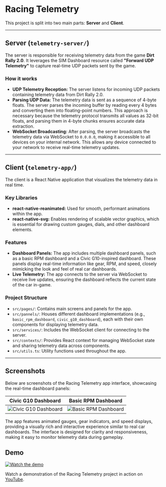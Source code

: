 # Racing Telemetry

This project is split into two main parts: **Server** and **Client**.

---

## Server (`telemetry-server/`)

The server is responsible for receiving telemetry data from the game **Dirt Rally 2.0**. It leverages the SIM Dashboard resource called **"Forward UDP Telemetry"** to capture real-time UDP packets sent by the game.

### How it works
- **UDP Telemetry Reception:** The server listens for incoming UDP packets containing telemetry data from Dirt Rally 2.0.
- **Parsing UDP Data:** The telemetry data is sent as a sequence of 4-byte floats. The server parses the incoming buffer by reading every 4 bytes and converting them into floating-point numbers. This approach is necessary because the telemetry protocol transmits all values as 32-bit floats, and parsing them in 4-byte chunks ensures accurate data extraction.
- **WebSocket Broadcasting:** After parsing, the server broadcasts the telemetry data via WebSocket to `0.0.0.0`, making it accessible to all devices on your internal network. This allows any device connected to your network to receive real-time telemetry updates.

---

## Client (`telemetry-app/`)

The client is a React Native application that visualizes the telemetry data in real time.

### Key Libraries
- **react-native-reanimated:** Used for smooth, performant animations within the app.
- **react-native-svg:** Enables rendering of scalable vector graphics, which is essential for drawing custom gauges, dials, and other dashboard elements.

### Features
- **Dashboard Panels:** The app includes multiple dashboard panels, such as a basic RPM dashboard and a Civic G10-inspired dashboard. These panels display real-time information like gear, RPM, and speed, closely mimicking the look and feel of real car dashboards.
- **Live Telemetry:** The app connects to the server via WebSocket to receive live updates, ensuring the dashboard reflects the current state of the car in-game.

### Project Structure
- `src/pages/`: Contains main screens and panels for the app.
- `src/pannels/`: Houses different dashboard implementations (e.g., `basic_rpm_dashboard`, `civic_g10_dashboard`), each with their own components for displaying telemetry data.
- `src/services/`: Includes the WebSocket client for connecting to the server.
- `src/contexts/`: Provides React context for managing WebSocket state and sharing telemetry data across components.
- `src/utils.ts`: Utility functions used throughout the app.

---

## Screenshots

Below are screenshots of the Racing Telemetry app interface, showcasing the real-time dashboard panels:

| Civic G10 Dashboard | Basic RPM Dashboard |
|:-------------------:|:------------------:|
| ![Civic G10 Dashboard](https://github.com/user-attachments/assets/021a9a49-1c77-4970-b0d8-85a680c880db) | ![Basic RPM Dashboard](https://github.com/user-attachments/assets/94e05130-bdf7-45fc-90f8-1fd9578eff8e) |



The app features animated gauges, gear indicators, and speed displays, providing a visually rich and interactive experience similar to real car dashboards. The interface is designed for clarity and responsiveness, making it easy to monitor telemetry data during gameplay.

## Demo

[![Watch the demo](https://img.youtube.com/vi/xNK9pjLGo4M/0.jpg)](https://youtu.be/xNK9pjLGo4M)

Watch a demonstration of the Racing Telemetry project in action on [YouTube](https://youtu.be/xNK9pjLGo4M).
